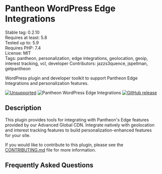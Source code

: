# Pantheon WordPress Edge Integrations

Stable tag: 0.2.10  
Requires at least: 5.8  
Tested up to: 5.9  
Requires PHP: 7.4  
License: MIT  
Tags: pantheon, personalization, edge integrations, geolocation, geoip, interest tracking, vcl, developer
Contributors: jazzs3quence, jspellman, getpantheon

WordPress plugin and developer toolkit to support Pantheon Edge Integrations and personalization features. 

[![Unsupported](https://img.shields.io/badge/pantheon-unsupported-yellow?logo=pantheon&color=FFDC28)](https://pantheon.io/docs/oss-support-levels#unsupported) ![Pantheon WordPress Edge Integrations](https://github.com/pantheon-systems/pantheon-wordpress-edge-integrations/actions/workflows/test.yml/badge.svg) [![GitHub release](https://img.shields.io/github/release/pantheon-systems/pantheon-wordpress-edge-integrations.svg)](https://github.com/pantheon-systems/pantheon-wordpress-edge-integrations/releases/)

## Description

This plugin provides tools for integrating with Pantheon's Edge features provided by our Advanced Global CDN. Integrate natively with geolocation and interest tracking features to build personalization-enhanced features for your site.

If you would like to contribute to this plugin, please see the [CONTRIBUTING.md](https://github.com/pantheon-systems/pantheon-wordpress-edge-integrations/blob/main/CONTRIBUTING.md) file for more information.

## Frequently Asked Questions

<!-- changelog -->